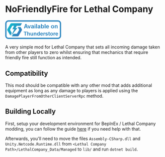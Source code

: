 ﻿# NoFriendlyFire for Lethal Company

<a href="https://thunderstore.io/c/lethal-company/p/Blooym/NoFriendlyFire/">
 <img width="180" src="Thunderstore/available_on_thunderstore.png" alt="Available on Thunderstore">
</a>

A very simple mod for Lethal Company that sets all incoming damage taken from other players to zero whilst ensuring that mechanics that require friendly fire still function as intended.

## Compatibility

This mod should be compatible with any other mod that adds additional equipment as long as any damage to players is applied using the `DamagePlayerFromOtherClientServerRpc` method.
    
## Building Locally

First, setup your development environment for BepInEx / Lethal Company modding, you can follow the guide [here](https://web.archive.org/web/20231216233930/https://lethal.wiki/modding/initial-setup.html) if you need help with that.

Afterwards, you'll need to move the files `Assembly-CSharp.dll` and `Unity.Netcode.Runtime.dll` from `<Lethal Company Path>/LethalCompany_Data/Managed` to `lib/` and run `dotnet build`.